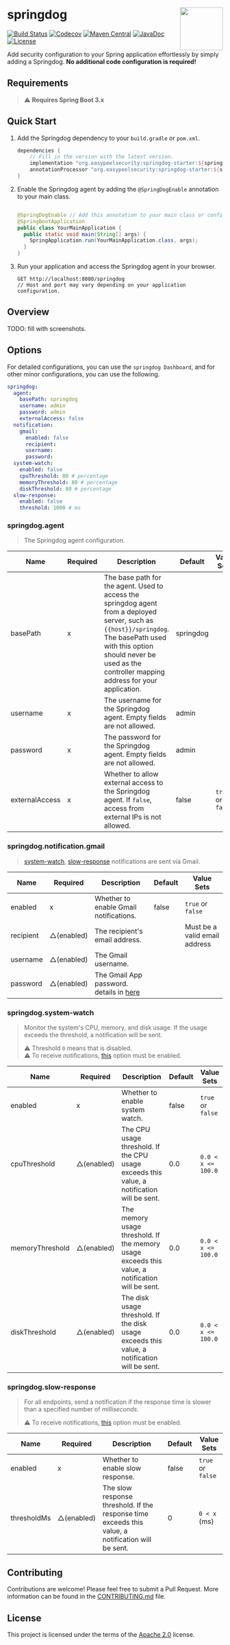 # <img src="https://github.com/PENEKhun/springdog/assets/13290706/33c52782-f6b8-442a-9b6f-ae93b50376d4" align="right" width="100">springdog

[![Build Status](https://github.com/PENEKhun/springdog/actions/workflows/build-push-main.yml/badge.svg)](https://github.com/PENEKhun/springdog/actions/workflows/build-push-main.yml)
[![Codecov](https://codecov.io/gh/PENEKhun/springdog/graph/badge.svg?token=AQ1A6SAJTY)](https://codecov.io/gh/PENEKhun/springdog)
[![Maven Central](https://img.shields.io/maven-central/v/org.easypeelsecurity/springdog-starter.svg?label=Maven%20Central&color=)](https://mvnrepository.com/artifact/org.easypeelsecurity/springdog-starter)
[![JavaDoc](https://javadoc.io/badge2/org.easypeelsecurity/springdog-domain/javadoc.svg)](https://javadoc.io/doc/org.easypeelsecurity/)
[![License](https://img.shields.io/:license-apache-brightgreen.svg)](http://www.apache.org/licenses/LICENSE-2.0.html)

Add security configuration to your Spring application effortlessly by simply adding a Springdog.
**No additional code configuration is required!**

## Requirements

> ⚠️ **Requires Spring Boot 3.x**

## Quick Start

1. Add the Springdog dependency to your `build.gradle` or `pom.xml`.

    ```groovy
    dependencies {
        // Fill in the version with the latest version.
        implementation "org.easypeelsecurity:springdog-starter:${springdogVersion}"
        annotationProcessor "org.easypeelsecurity:springdog-starter:${springdogVersion}"
    }
    ```

2. Enable the Springdog agent by adding the `@SpringDogEnable` annotation to your main class.

    ```java
    
    @SpringDogEnable // Add this annotation to your main class or configuration class.
    @SpringBootApplication
    public class YourMainApplication {
      public static void main(String[] args) {
        SpringApplication.run(YourMainApplication.class, args);
      }
    }
    ```

3. Run your application and access the Springdog agent in your browser.

   ```http request
   GET http://localhost:8080/springdog
   // Host and port may vary depending on your application configuration.
   ```

## Overview

TODO: fill with screenshots.

## Options

For detailed configurations, you can use the `springdog Dashboard`, and for other minor
configurations, you can use the following.

```yaml
springdog:
  agent:
    basePath: springdog
    username: admin
    password: admin
    externalAccess: false
  notification:
    gmail:
      enabled: false
      recipient:
      username:
      password:
  system-watch:
    enabled: false
    cpuThreshold: 80 # percentage
    memoryThreshold: 80 # percentage
    diskThreshold: 80 # percentage
  slow-response:
    enabled: false
    threshold: 1000 # ms
```

### springdog.agent

> The Springdog agent configuration.

| Name           | Required | Description                                                                                                                                                                                                                           | Default   | Value Sets        |
|----------------|----------|---------------------------------------------------------------------------------------------------------------------------------------------------------------------------------------------------------------------------------------|-----------|-------------------|
| basePath       | x        | The base path for the agent. Used to access the springdog agent from a deployed server, such as `{{host}}/springdog`. The basePath used with this option should never be used as the controller mapping address for your application. | springdog |
| username       | x        | The username for the Springdog agent. Empty fields are not allowed.                                                                                                                                                                   | admin     |
| password       | x        | The password for the Springdog agent. Empty fields are not allowed.                                                                                                                                                                   | admin     |
| externalAccess | x        | Whether to allow external access to the Springdog agent. If `false`, access from external IPs is not allowed.                                                                                                                         | false     | `true` or `false` |

### springdog.notification.gmail

> [system-watch](#springdogsystem-watch), [slow-response](#springdogslow-response) notifications are
> sent via Gmail.

| Name      | Required   | Description                                                                                                                       | Default | Value Sets                    |
|-----------|------------|-----------------------------------------------------------------------------------------------------------------------------------|---------|-------------------------------|
| enabled   | x          | Whether to enable Gmail notifications.                                                                                            | false   | `true` or `false`             |
| recipient | △(enabled) | The recipient's email address.                                                                                                    |         | Must be a valid email address |
| username  | △(enabled) | The Gmail username.                                                                                                               |         |
| password  | △(enabled) | The Gmail App password. details in [here](https://support.google.com/mail/thread/205453566/how-to-generate-an-app-password?hl=en) |         |

### springdog.system-watch

> Monitor the system's CPU, memory, and disk usage.
> If the usage exceeds the threshold, a notification will be sent.
>
> ⚠️ Threshold `0` means that is disabled.  
> ⚠️ To receive notifications, [this](#springdognotificationgmail) option must be enabled.

| Name            | Required   | Description                                                                                      | Default | Value Sets         |
|-----------------|------------|--------------------------------------------------------------------------------------------------|---------|--------------------|
| enabled         | x          | Whether to enable system watch.                                                                  | false   | `true` or `false`  |
| cpuThreshold    | △(enabled) | The CPU usage threshold. If the CPU usage exceeds this value, a notification will be sent.       | 0.0     | `0.0 < x <= 100.0` |
| memoryThreshold | △(enabled) | The memory usage threshold. If the memory usage exceeds this value, a notification will be sent. | 0.0     | `0.0 < x <= 100.0` |
| diskThreshold   | △(enabled) | The disk usage threshold. If the disk usage exceeds this value, a notification will be sent.     | 0.0     | `0.0 < x <= 100.0` |

### springdog.slow-response

> For all endpoints, send a notification if the response time is slower than a specified number of
*milliseconds*.
>
> ⚠️ To receive notifications, [this](#springdognotificationgmail) option must be enabled.

| Name        | Required   | Description                                                                                        | Default | Value Sets        |
|-------------|------------|----------------------------------------------------------------------------------------------------|---------|-------------------|
| enabled     | x          | Whether to enable slow response.                                                                   | false   | `true` or `false` |
| thresholdMs | △(enabled) | The slow response threshold. If the response time exceeds this value, a notification will be sent. | 0       | `0 < x` (ms)      |

## Contributing

Contributions are welcome! Please feel free to submit a Pull Request.
More information can be found in the [CONTRIBUTING.md] file.

[CONTRIBUTING.md]: CONTRIBUTING.md

## License

This project is licensed under the terms of the [Apache 2.0] license.

[apache 2.0]: LICENSE.txt

